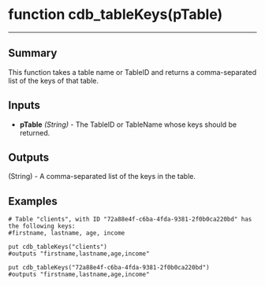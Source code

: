 # function cdb_tableKeys(pTable)
---

## Summary
This function takes a table name or TableID and returns a comma-separated list of the keys of that table.

## Inputs
* **pTable** *(String)* - The TableID or TableName whose keys should be returned.

## Outputs
(String) - A comma-separated list of the keys in the table.


## Examples
```livecodeserver
# Table "clients", with ID "72a88e4f-c6ba-4fda-9381-2f0b0ca220bd" has the following keys:
#firstname, lastname, age, income
    
put cdb_tableKeys("clients")
#outputs "firstname,lastname,age,income"

put cdb_tableKeys("72a88e4f-c6ba-4fda-9381-2f0b0ca220bd")
#outputs "firstname,lastname,age,income"
```